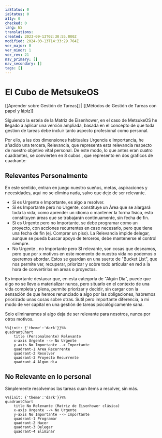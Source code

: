 ```yaml
---
iaStatus: 0
iaStatus: 0
a11y: 0
checked: 0
lang: ES
translations: 
created: 2023-09-13T02:30:55.000Z
modified: 2024-03-13T14:33:29.764Z
ver_major: 0
ver_minor: 1
ver_rev: 21
nav_primary: []
nav_secondary: []
tags: []
---
```

# El Cubo de MetsukeOS

[[Aprender sobre Gestión de Tareas]] | [[Métodos de Gestión de Tareas con papel y lápiz]]

Siguiendo la estela de la Matriz de Eisenhower, en el caso de MetsukeOS he llegado a aplicar una versión ampliada,  basada en el concepto de que toda gestion de tareas debe incluir tanto aspecto profesional como personal.

Por ello, a las dos dimensiones habituales Urgencia e Importancia, he añadido una tercera, Relevancia, que representa esta relevancia respecto de nuestro objetivo vital personal. De este modo, lo que antes eran cuatro cuadrantes, se convierten en 8 cubos , que represento en dos graficos de cuadrante:

## Relevantes Personalmente

En este sentido, entran en juego nuestro sueños, metas, aspiraciones y necesidades, aqui no se elimina nada, salvo que deje de ser relevante.

* Si es Urgente e Importante, es algo a resolver.
* Si es Importante pero no Urgente, constituye un Área que se alargará toda la vida, como aprender un idioma o mantener la forma física, esto constituyen áreas que se trabajarán continuamente, sin fecha de fin.
* Si es Urgente pero no Importante, se debe programar como un proyecto, con acciones recurrentes en caso necesario, pero que tiene una fecha de fin (ej. Comprar un piso). La Relevancia impide delegar, aunque se pueda buscar apoyo de terceros, debe mantenerse el control siempre.
* No Urgente , no Importante pero SI relevante, son cosas que deseamos, pero que por x motivos en este momento de nuestra vida no podemos o queremos abordar. Estos se guardan en una suerte de "Bucket List", que nos permite ver, recuperar, priorizar y sobre todo articular en red a la hora de convertirlos en areas o proyectos. 

Es importante destacar que, en esta categoría de "Algún Día", puede que algo no se lleve a materializar nunca, pero situarlo en el contexto de una vida completa y plena, permite priorizar y decidir, sin cargar con la sensación de que hemos renunciado a algo por las obligaciones, habremos priorizado unas cosas sobre otras. Sutil pero importante diferencia, a mi modo de ver capital en una gestión de tareas psicológicamente sana. 

Solo eliminaremos si algo deja de ser relevante para nosotros, nunca por otros motivos.

```mermaid
%%{init: {'theme':'dark'}}%%
quadrantChart
    title (Personalmente) Relevante 
    x-axis Urgente --> No Urgente
    y-axis No Importante --> Importante
    quadrant-1 Area Recurrente
    quadrant-2 Resolver
    quadrant-3 Proyecto Recurrente
    quadrant-4 Algun dia
```

## No Relevante en lo personal

Simplemente resolvemos las tareas cuan items a resolver, sin más.

```mermaid
%%{init: {'theme':'dark'}}%%
quadrantChart
    title No Relevante (Matriz de Eisenhower clásica)
    x-axis Urgente --> No Urgente
    y-axis No Importante --> Importante
    quadrant-1 Programar
    quadrant-2 Hacer
    quadrant-3 Delegar
    quadrant-4 Eliminar
```
